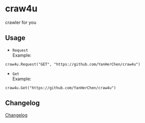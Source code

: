 # craw4u

crawler for you

## Usage

- `Request`<br>
Example:
```golang
craw4u.Request("GET", "https://github.com/YanHerChen/craw4u")
```
- `Get`<br>
Example:
```golang
craw4u.Get("https://github.com/YanHerChen/craw4u")
```

## Changelog

[Changelog](https://github.com/dannypsnl/craw4u/blob/dev/CHANGELOG.md)
